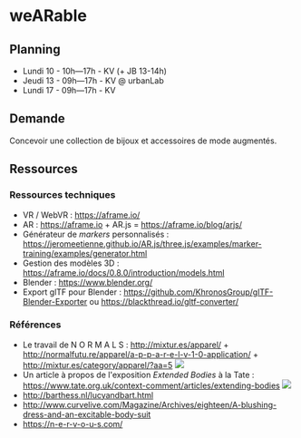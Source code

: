 # weARable

## Planning
- Lundi 10 - 10h—17h - KV (+ JB 13-14h)
- Jeudi 13 - 09h—17h - KV @ urbanLab
- Lundi 17 - 09h—17h - KV

## Demande
Concevoir une collection de bijoux et accessoires de mode augmentés.

## Ressources
### Ressources techniques
- VR / WebVR : https://aframe.io/
- AR : https://aframe.io  + AR.js = https://aframe.io/blog/arjs/
- Générateur de _markers_ personnalisés : https://jeromeetienne.github.io/AR.js/three.js/examples/marker-training/examples/generator.html
- Gestion des modèles 3D : https://aframe.io/docs/0.8.0/introduction/models.html
- Blender : https://www.blender.org/
- Export glTF pour Blender : https://github.com/KhronosGroup/glTF-Blender-Exporter ou https://blackthread.io/gltf-converter/

### Références
- Le travail de N O R M A L S : http://mixtur.es/apparel/ + http://normalfutu.re/apparel/a-p-p-a-r-e-l-v-1-0-application/ + http://mixtur.es/category/apparel/?aa=5
![](https://pbs.twimg.com/media/CqBXlvGWAAAIs8J.jpg:large)
- Un article à propos de l'exposition _Extended Bodies_ à la Tate : https://www.tate.org.uk/context-comment/articles/extending-bodies
![](https://www.tate.org.uk/sites/default/files/images/extending-bodies-2.jpg)
- http://barthess.nl/lucyandbart.html
- http://www.curvelive.com/Magazine/Archives/eighteen/A-blushing-dress-and-an-excitable-body-suit
- https://n-e-r-v-o-u-s.com/
